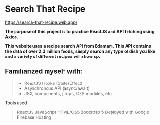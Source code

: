 # Search That Recipe 
https://search-that-recipe.web.app/

**The purpose of this project is to practice ReactJS and API fetching using Axios.**

**This website uses a recipe search API from Edamam. This API contains the data of over 2.3 million foods, simply search any type of dish you like and a variety of different recipes will show up.**

## Familiarized myself with:
> - ReactJS Hooks (State/Effect)
> - Asynchronous API (async/await)
> - JSX, components, props, CSS modules, etc.

Tools used
> ReactJS
> JavaScript
> HTML/CSS
> Bootstrap 5
> Deployed with Google Firebase Hosting
